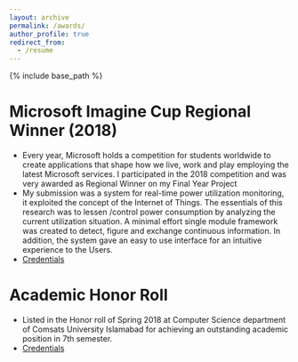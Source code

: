 ```yaml
---
layout: archive
permalink: /awards/
author_profile: true
redirect_from:
  - /resume
---
```



{% include base_path %}

Microsoft Imagine Cup Regional Winner (2018)
======
  * Every year, Microsoft holds a competition for students worldwide to create applications that shape how we live, work and play employing the latest Microsoft services. I participated in the 2018 competition and was very awarded as Regional Winner on my Final Year Project
  * My submission was a system for real-time power utilization monitoring, it exploited the concept of
  the Internet of Things. The essentials of this research was to lessen /control power consumption by
  analyzing the current utilization situation. A minimal effort single module framework was created to
  detect, figure and exchange continuous information. In addition, the system gave an easy to use
  interface for an intuitive experience to the Users.
  * [Credentials](https://samiakiran.github.io/files/imagine-cup.jpg)

Academic Honor Roll
======
  * Listed in the Honor roll of Spring 2018 at Computer Science department of Comsats University Islamabad for achieving an outstanding academic position in 7th semester.
  * [Credentials](https://samiakiran.github.io/files/honor-roll.jpg)


